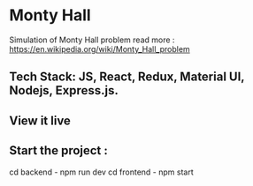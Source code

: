 # Monty Hall

Simulation of Monty Hall problem
read more : https://en.wikipedia.org/wiki/Monty_Hall_problem

## Tech Stack: JS, React, Redux, Material UI, Nodejs, Express.js.

## View it live

## Start the project :

cd backend - npm run dev
cd frontend - npm start
